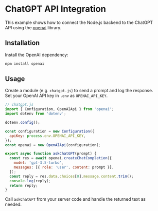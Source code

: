 # ChatGPT API Integration

This example shows how to connect the Node.js backend to the ChatGPT API using the [openai](https://www.npmjs.com/package/openai) library.

## Installation

Install the OpenAI dependency:

```bash
npm install openai
```

## Usage

Create a module (e.g. `chatgpt.js`) to send a prompt and log the response. Set your OpenAI API key in `.env` as `OPENAI_API_KEY`.

```js
// chatgpt.js
import { Configuration, OpenAIApi } from 'openai';
import dotenv from 'dotenv';

dotenv.config();

const configuration = new Configuration({
  apiKey: process.env.OPENAI_API_KEY,
});
const openai = new OpenAIApi(configuration);

export async function askChatGPT(prompt) {
  const res = await openai.createChatCompletion({
    model: 'gpt-3.5-turbo',
    messages: [{ role: 'user', content: prompt }],
  });
  const reply = res.data.choices[0].message.content.trim();
  console.log(reply);
  return reply;
}
```

Call `askChatGPT` from your server code and handle the returned text as needed.
